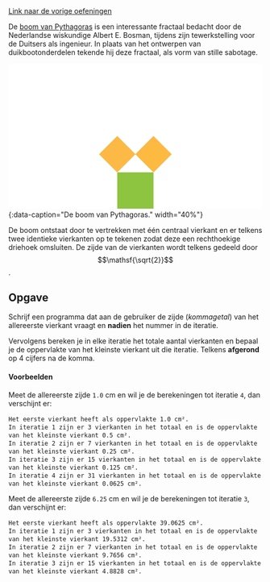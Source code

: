 <div class="text-end">
    <a class="btn btn-filled with-icon" href="https://dodona.be/nl/courses/2419/#series-27454-hoofdstuk-3-begrensde-herhaling-for-statement" target="_blank"><i class="mdi mdi-backburger mdi-24" title="link"></i>Link naar de vorige oefeningen</a>
</div>

De <a href="https://nl.wikipedia.org/wiki/Boom_van_Pythagoras" target="_blank">boom van Pythagoras</a> is een interessante fractaal bedacht door de Nederlandse wiskundige Albert E. Bosman, tijdens zijn tewerkstelling voor de Duitsers als ingenieur. In plaats van het ontwerpen van duikbootonderdelen tekende hij deze fractaal, als vorm van stille sabotage.

![De boom van Pythagoras.](media/image.png "De boom van Pythagoras."){:data-caption="De boom van Pythagoras." width="40%"}

De boom ontstaat door te vertrekken met één centraal vierkant en er telkens twee identieke vierkanten op te tekenen zodat deze een rechthoekige driehoek omsluiten. De zijde van de vierkanten wordt telkens gedeeld door $$\mathsf{\sqrt{2}}$$.

## Opgave
Schrijf een programma dat aan de gebruiker de zijde (*kommagetal*) van het allereerste vierkant vraagt en **nadien** het nummer in de iteratie.

Vervolgens bereken je in elke iteratie het totale aantal vierkanten en bepaal je de oppervlakte van het kleinste vierkant uit die iteratie. Telkens **afgerond** op 4 cijfers na de komma.

#### Voorbeelden
Meet de allereerste zijde `1.0` cm en wil je de berekeningen tot iteratie `4`, dan verschijnt er:

```
Het eerste vierkant heeft als oppervlakte 1.0 cm².
In iteratie 1 zijn er 3 vierkanten in het totaal en is de oppervlakte van het kleinste vierkant 0.5 cm².
In iteratie 2 zijn er 7 vierkanten in het totaal en is de oppervlakte van het kleinste vierkant 0.25 cm².
In iteratie 3 zijn er 15 vierkanten in het totaal en is de oppervlakte van het kleinste vierkant 0.125 cm².
In iteratie 4 zijn er 31 vierkanten in het totaal en is de oppervlakte van het kleinste vierkant 0.0625 cm².
```

Meet de allereerste zijde `6.25` cm en wil je de berekeningen tot iteratie `3`, dan verschijnt er:

```
Het eerste vierkant heeft als oppervlakte 39.0625 cm².
In iteratie 1 zijn er 3 vierkanten in het totaal en is de oppervlakte van het kleinste vierkant 19.5312 cm².
In iteratie 2 zijn er 7 vierkanten in het totaal en is de oppervlakte van het kleinste vierkant 9.7656 cm².
In iteratie 3 zijn er 15 vierkanten in het totaal en is de oppervlakte van het kleinste vierkant 4.8828 cm².
```
